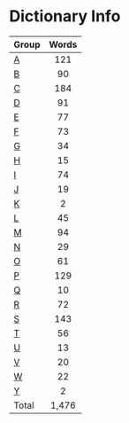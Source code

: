﻿Dictionary Info
=======


|Group|Words|
|-----|:------:|
|[A](A.json)|121|
|[B](B.json)|90|
|[C](C.json)|184|
|[D](D.json)|91|
|[E](E.json)|77|
|[F](F.json)|73|
|[G](G.json)|34|
|[H](H.json)|15|
|[I](I.json)|74|
|[J](J.json)|19|
|[K](K.json)|2|
|[L](L.json)|45|
|[M](M.json)|94|
|[N](N.json)|29|
|[O](O.json)|61|
|[P](P.json)|129|
|[Q](Q.json)|10|
|[R](R.json)|72|
|[S](S.json)|143|
|[T](T.json)|56|
|[U](U.json)|13|
|[V](V.json)|20|
|[W](W.json)|22|
|[Y](Y.json)|2|
|Total|1,476|
